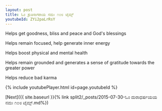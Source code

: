```yaml
---
layout: post
title: ಓಂ ಶ್ರುತಿಸಾಗರಾಯ ನಮಃ ೧೦೮ ಟೈಮ್ಸ್
youtubeId: ZYi2paLrRsY
---
```

 
 
Helps get goodness, bliss and peace and God's blessings
 
Helps remain focused, help generate inner energy 
 
Helps boost physical and mental health 
 
Helps remain grounded and generates a sense of gratitude towards the greater power 
 
Helps reduce bad karma
 
 
 
 


{% include youtubePlayer.html id=page.youtubeId %}
 
[Next]({{ site.baseurl }}{% link  split2/_posts/2015-07-30-ಓಂ ದುರಾಧರ್ಷಯಯ ನಮಃ ೧೦೮ ಟೈಮ್ಸ್.md%})
 
